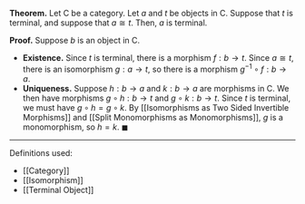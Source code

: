 **Theorem.** Let $\mathsf{C}$ be a category. Let $a$ and $t$ be objects in $\mathsf{C}$. Suppose that $t$ is terminal, and suppose that $a\cong t$. Then, $a$ is terminal.

**Proof.** Suppose $b$ is an object in $\mathsf{C}$.
- **Existence.** Since $t$ is terminal, there is a morphism $f:b\to t$. Since $a\cong t$, there is an isomorphism $g:a\to t$, so there is a morphism $g^{-1}\circ f:b\to a$.
- **Uniqueness.** Suppose $h:b\to a$ and $k:b\to a$ are morphisms in $\mathsf{C}$. We then have morphisms $g\circ h:b\to t$ and $g\circ k:b\to t$. Since $t$ is terminal, we must have $g\circ h=g\circ k$. By [[Isomorphisms as Two Sided Invertible Morphisms]] and [[Split Monomorphisms as Monomorphisms]], $g$ is a monomorphism, so $h=k$. $\blacksquare$

***
Definitions used:
- [[Category]]
- [[Isomorphism]]
- [[Terminal Object]]